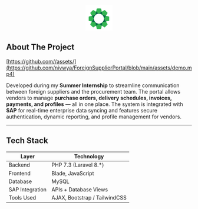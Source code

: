 
<a name="readme-top"></a>
<br />
<div align="center">
  <img src="https://github.com/nivwya/ForeignSupplierPortal/blob/main/assets/almulla-logo-small.png" alt="Logo" height="70">
</div>

## About The Project

[https://github.com//assets/](https://github.com/nivwya/ForeignSupplierPortal/blob/main/assets/demo.mp4)

Developed during my **Summer Internship** to streamline communication between foreign suppliers and the procurement team. The portal allows vendors to manage **purchase orders, delivery schedules, invoices, payments, and profiles** — all in one place.
The system is integrated with **SAP** for real-time enterprise data syncing and features secure authentication, dynamic reporting, and profile management for vendors.

---

## Tech Stack

| Layer       | Technology             |
|-------------|-------------------------|
| Backend     | PHP 7.3 (Laravel 8.*)     |
| Frontend    | Blade, JavaScript       |
| Database    | MySQL                   |
| SAP Integration | APIs + Database Views |
| Tools Used  | AJAX, Bootstrap / TailwindCSS  |



